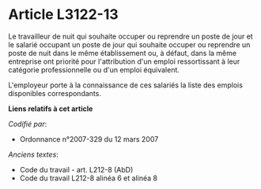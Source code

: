 # Article L3122-13

Le travailleur de nuit qui souhaite occuper ou reprendre un poste de jour et le salarié occupant un poste de jour qui
souhaite occuper ou reprendre un poste de nuit dans le même établissement ou, à défaut, dans la même entreprise ont priorité
pour l'attribution d'un emploi ressortissant à leur catégorie professionnelle ou d'un emploi équivalent. 

L'employeur porte à la connaissance de ces salariés la liste des emplois disponibles correspondants.

**Liens relatifs à cet article**

_Codifié par_:

  - Ordonnance n°2007-329 du 12 mars 2007

_Anciens textes_:

  - Code du travail - art. L212-8 (AbD)
  - Code du travail L212-8 alinéa 6 et alinéa 8
